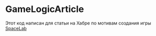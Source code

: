 # GameLogicArticle

Этот код написан для статьи на Хабре по мотивам создания игры [SpaceLab](http://spacelab-game.com/)
